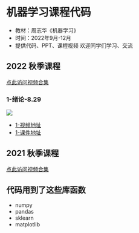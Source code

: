 # 机器学习课程代码

- 教材：周志华《机器学习》
- 时间：2022年9月-12月
- 提供代码、PPT、课程视频
欢迎同学们学习、交流

## 2022 秋季课程
[点此访问视频合集](https://space.bilibili.com/693033162/channel/collectiondetail?sid=678748)

### 1-绪论-8.29
[![](https://bb-embed.herokuapp.com/embed?v=BV1Ad4y1R7h3)](https://player.bilibili.com/player.html?aid=387584400&bvid=BV1Ad4y1R7h3&cid=818954577&page=1)
- [1-视频地址](https://www.bilibili.com/video/BV1Ad4y1R7h3)
- [1-课件地址](https://www.bilibili.com/read/cv18358275)

## 2021 秋季课程
[点此访问视频合集](https://space.bilibili.com/693033162/channel/collectiondetail?sid=237796)

## 代码用到了这些库函数
- numpy
- pandas
- sklearn
- matplotlib

